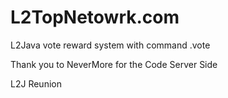 L2TopNetowrk.com
==========

L2Java vote reward system with command .vote

Thank you to NeverMore for the Code  Server Side

L2J Reunion
